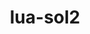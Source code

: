 ---
title: "lua-sol2"
layout: cache
categories: [package, v0.22.1]
meta: {"versions": ["3.3.0"], "compilers": ["gcc@=11.4.0", "oneapi@=2024.0.0"], "oss": ["ubuntu22.04"], "platforms": ["linux"], "targets": ["x86_64_v3"], "stacks": ["e4s", "e4s-oneapi", "root"], "num_specs": 2, "num_specs_by_stack": {"e4s": 1, "root": 2, "e4s-oneapi": 1}}
spec_details: [{"hash": "7ryi7zuag7ormdosdi5zai5a3rhjwftn", "compiler": "gcc@=11.4.0", "versions": ["3.3.0"], "os": "ubuntu22.04", "platform": "linux", "target": "x86_64_v3", "variants": ["build_system=cmake", "build_type=Release", "generator=make", "~ipo"], "stacks": ["e4s", "root"], "size": "-", "tarball": "https://binaries.spack.io/releases/v0.22.1/build_cache/linux-ubuntu22.04-x86_64_v3/gcc-11.4.0/lua-sol2-3.3.0/linux-ubuntu22.04-x86_64_v3-gcc-11.4.0-lua-sol2-3.3.0-7ryi7zuag7ormdosdi5zai5a3rhjwftn.spack"}, {"hash": "mqmjz4v32ksncfwhjx5coycvg4xel5q7", "compiler": "oneapi@=2024.0.0", "versions": ["3.3.0"], "os": "ubuntu22.04", "platform": "linux", "target": "x86_64_v3", "variants": ["build_system=cmake", "build_type=Release", "generator=make", "~ipo"], "stacks": ["root", "e4s-oneapi"], "size": "-", "tarball": "https://binaries.spack.io/releases/v0.22.1/build_cache/linux-ubuntu22.04-x86_64_v3/oneapi-2024.0.0/lua-sol2-3.3.0/linux-ubuntu22.04-x86_64_v3-oneapi-2024.0.0-lua-sol2-3.3.0-mqmjz4v32ksncfwhjx5coycvg4xel5q7.spack"}]
---